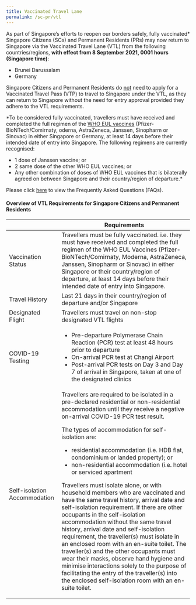 ```yaml
---
title: Vaccinated Travel Lane
permalink: /sc-pr/vtl
---
```

As part of Singapore’s efforts to reopen our borders safely, fully vaccinated* Singapore Citizens (SCs) and Permanent Residents (PRs) may now return to Singapore via the Vaccinated Travel Lane (VTL) from the following countries/regions, <b>with effect from 8 September 2021, 0001 hours (Singapore time)</b>:

- Brunei Darussalam
- Germany

Singapore Citizens and Permanent Residents do <u>not</u> need to apply for a Vaccinated Travel Pass (VTP) to travel to Singapore under the VTL, as they can return to Singapore without the need for entry approval provided they adhere to the VTL requirements.

*To be considered fully vaccinated, travellers must have received and completed the full regimen of the <a href="https://extranet.who.int/pqweb/vaccines/covid-19-vaccines">WHO EUL vaccines</a> (Pfizer-BioNTech/Comirnaty, oderna, AstraZeneca, Janssen, Sinopharm or Sinovac) in either Singapore or Germany, at least 14 days before their intended date of entry into Singapore. The following regimens are currently recognised:
- 1 dose of Janssen vaccine; or
- 2 same dose of the other WHO EUL vaccines; or
- Any other combination of doses of WHO EUL vaccines that is bilaterally agreed on between Singapore and their country/region of departure.*

Please click <a href="/vtl/faq">here</a> to view the Frequently Asked Questions (FAQs).

#### Overview of VTL Requirements for Singapore Citizens and Permanent Residents

<table>
<thead>
<tr>
<th>&nbsp;</th>
<th>Requirements</th>
</tr>
</thead>
<tbody>
<tr>
<td>Vaccination Status</td>
<td>Travellers must be fully vaccinated.
i.e. they must have received and completed the full regimen of the WHO EUL Vaccines (Pfizer-BioNTech/Comirnaty, Moderna, AstraZeneca, Janssen, Sinopharm or Sinovac) in either Singapore or their country/region of departure, at least 14 days before their intended date of entry into Singapore.</td>
</tr>
<tr>
<td>Travel History</td>
<td>Last 21 days in their country/region of departure and/or Singapore</td>
</tr>
<tr>
<td>Designated Flight</td>
<td>Travellers must travel on non-stop designated VTL flights</td>
</tr>
<tr>
<td>COVID-19 Testing</td>
<td>
<ol style="font-size:16px;list-style-type: disc;">
<li style="font-size:16px;">Pre-departure Polymerase Chain Reaction (PCR) test at least 48 hours prior to departure</li>
<li style="font-size:16px;">On-arrival PCR test at Changi Airport</li>
<li style="font-size:16px;">Post-arrival PCR tests on Day 3 and Day 7 of arrival in Singapore, taken at one of the designated clinics</li>
	</ol>
	</td>
</tr>
<tr>
<td>Self-isolation Accommodation</td>
<td>Travellers are required to be isolated in a pre-declared residential or non-residential accommodation until they receive a negative on-arrival COVID-19 PCR test result.
<p style="font-size:16px;">The types of accommodation for self-isolation are:</p>
<ol style="font-size:16px;list-style-type: disc;">
	<li style="font-size:16px;">residential accommodation (i.e. HDB flat, condominium or landed property); or</li>
	<li style="font-size:16px;">non-residential accommodation (i.e. hotel or serviced apartment</li>
	</ol>
<p style="font-size:16px;">Travellers must isolate alone, or with household members who are vaccinated and have the same travel history, arrival date and self-isolation requirement. If there are other occupants in the self-isolation accommodation without the same travel history, arrival date and self-isolation requirement, the traveller(s) must isolate in an enclosed room with an en-suite toilet. The traveller(s) and the other occupants must wear their masks, observe hand hygiene and minimise interactions solely to the purpose of facilitating the entry of the traveller(s) into the enclosed self-isolation room with an en-suite toilet.</p></td>
</tr>
</tbody>
</table>